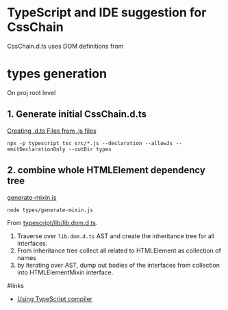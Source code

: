 # TypeScript and IDE suggestion for CssChain

CssChain.d.ts uses DOM definitions from

# types generation
On proj root level
## 1. Generate initial CssChain.d.ts 
[Creating .d.ts Files from .js files](https://www.typescriptlang.org/docs/handbook/declaration-files/dts-from-js.html)

    npx -p typescript tsc src/*.js --declaration --allowJs --emitDeclarationOnly --outDir types
## 2. combine whole HTMLElement dependency tree 
[generate-mixin.js](generate-mixin.js)
    
    node types/generate-mixin.js 
From [typescript/lib/lib.dom.d.ts](https://github.com/microsoft/TypeScript/blob/main/lib/lib.dom.d.ts).

1. Traverse over `lib.dom.d.ts` AST and create the inheritance tree for all interfaces.
2. From inheritance tree collect all related to HTMLElement as collection of names
3. by iterating over AST, dump out bodies of the interfaces from collection into HTMLElementMixin interface.

#links
* [Using TypeScript compiler](https://github.com/Microsoft/TypeScript/wiki/Using-the-Compiler-API)
